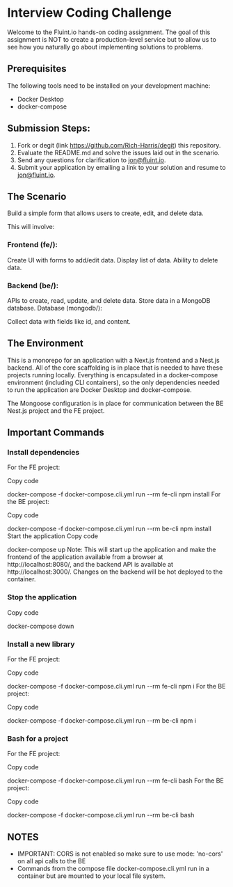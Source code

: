 # Interview Coding Challenge

Welcome to the Fluint.io hands-on coding assignment. The goal of this assignment is NOT to create a production-level
service but to allow us to see how you naturally go about implementing solutions to problems.

## Prerequisites

The following tools need to be installed on your development machine:

* Docker Desktop
* docker-compose

## Submission Steps:

1. Fork or degit (link https://github.com/Rich-Harris/degit) this repository.
2. Evaluate the README.md and solve the issues laid out in the scenario.
3. Send any questions for clarification to jon@fluint.io.
4. Submit your application by emailing a link to your solution and resume to jon@fluint.io.

## The Scenario

Build a simple form that allows users to create, edit, and delete data.

This will involve:

### Frontend (fe/):

Create UI with forms to add/edit data.
Display list of data.
Ability to delete data.

### Backend (be/):

APIs to create, read, update, and delete data.
Store data in a MongoDB database.
Database (mongodb/):

Collect data with fields like id, and content.

## The Environment

This is a monorepo for an application with a Next.js frontend and a Nest.js backend. All of the core scaffolding is in
place that is needed to have these projects running locally. Everything is encapsulated in a docker-compose
environment (including CLI containers), so the only dependencies needed to run the application are Docker Desktop and
docker-compose.

The Mongoose configuration is in place for communication between the BE Nest.js project and the FE project.

## Important Commands

### Install dependencies

For the FE project:

Copy code

docker-compose -f docker-compose.cli.yml run --rm fe-cli npm install
For the BE project:

Copy code

docker-compose -f docker-compose.cli.yml run --rm be-cli npm install
Start the application
Copy code

docker-compose up
Note: This will start up the application and make the frontend of the application available from a browser
at http://localhost:8080/, and the backend API is available at http://localhost:3000/. Changes on the backend will be
hot deployed to the container.

### Stop the application

Copy code

docker-compose down

### Install a new library

For the FE project:

Copy code

docker-compose -f docker-compose.cli.yml run --rm fe-cli npm i <package>
For the BE project:

Copy code

docker-compose -f docker-compose.cli.yml run --rm be-cli npm i <package>

### Bash for a project

For the FE project:

Copy code

docker-compose -f docker-compose.cli.yml run --rm fe-cli bash
For the BE project:

Copy code

docker-compose -f docker-compose.cli.yml run --rm be-cli bash

## NOTES

- IMPORTANT: CORS is not enabled so make sure to use mode: 'no-cors' on all api calls to the BE
- Commands from the compose file docker-compose.cli.yml run in a container but are mounted to your local file system. 
